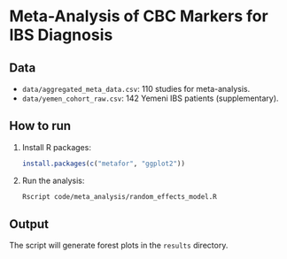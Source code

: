 # Meta-Analysis of CBC Markers for IBS Diagnosis

## Data
- `data/aggregated_meta_data.csv`: 110 studies for meta-analysis.
- `data/yemen_cohort_raw.csv`: 142 Yemeni IBS patients (supplementary).

## How to run
1. Install R packages:
   ```r
   install.packages(c("metafor", "ggplot2"))
   ```
2. Run the analysis:
   ```bash
   Rscript code/meta_analysis/random_effects_model.R
   ```

## Output
The script will generate forest plots in the `results` directory.
